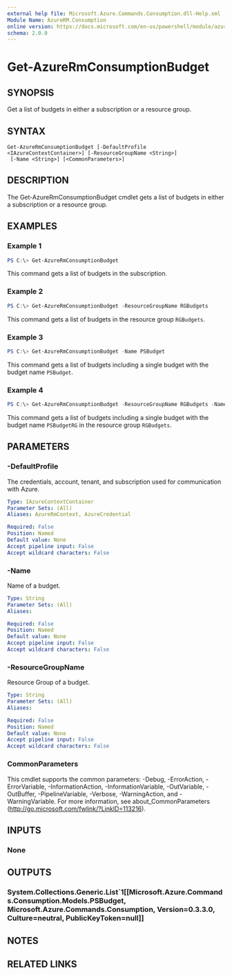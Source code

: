 ```yaml
---
external help file: Microsoft.Azure.Commands.Consumption.dll-Help.xml
Module Name: AzureRM.Consumption
online version: https://docs.microsoft.com/en-us/powershell/module/azurerm.consumption/get-azurermconsumptionbudget
schema: 2.0.0
---
```


# Get-AzureRmConsumptionBudget

## SYNOPSIS
Get a list of budgets in either a subscription or a resource group.

## SYNTAX

```
Get-AzureRmConsumptionBudget [-DefaultProfile <IAzureContextContainer>] [-ResourceGroupName <String>]
 [-Name <String>] [<CommonParameters>]
```

## DESCRIPTION
The Get-AzureRmConsumptionBudget cmdlet gets a list of budgets in either a subscription or a resource group.

## EXAMPLES

### Example 1
```powershell
PS C:\> Get-AzureRmConsumptionBudget
```

This command gets a list of budgets in the subscription.

### Example 2
```powershell
PS C:\> Get-AzureRmConsumptionBudget -ResourceGroupName RGBudgets
```

This command gets a list of budgets in the resource group `RGBudgets`.

### Example 3
```powershell
PS C:\> Get-AzureRmConsumptionBudget -Name PSBudget
```

This command gets a list of budgets including a single budget with the budget name `PSBudget`.

### Example 4
```powershell
PS C:\> Get-AzureRmConsumptionBudget -ResourceGroupName RGBudgets -Name PSBudgetRG
```

This command gets a list of budgets including a single budget with the budget name `PSBudgetRG` in the resource group `RGBudgets`.

## PARAMETERS

### -DefaultProfile
The credentials, account, tenant, and subscription used for communication with Azure.

```yaml
Type: IAzureContextContainer
Parameter Sets: (All)
Aliases: AzureRmContext, AzureCredential

Required: False
Position: Named
Default value: None
Accept pipeline input: False
Accept wildcard characters: False
```

### -Name
Name of a budget.

```yaml
Type: String
Parameter Sets: (All)
Aliases:

Required: False
Position: Named
Default value: None
Accept pipeline input: False
Accept wildcard characters: False
```

### -ResourceGroupName
Resource Group of a budget.

```yaml
Type: String
Parameter Sets: (All)
Aliases:

Required: False
Position: Named
Default value: None
Accept pipeline input: False
Accept wildcard characters: False
```

### CommonParameters
This cmdlet supports the common parameters: -Debug, -ErrorAction, -ErrorVariable, -InformationAction, -InformationVariable, -OutVariable, -OutBuffer, -PipelineVariable, -Verbose, -WarningAction, and -WarningVariable.
For more information, see about_CommonParameters (http://go.microsoft.com/fwlink/?LinkID=113216).

## INPUTS

### None


## OUTPUTS

### System.Collections.Generic.List`1[[Microsoft.Azure.Commands.Consumption.Models.PSBudget, Microsoft.Azure.Commands.Consumption, Version=0.3.3.0, Culture=neutral, PublicKeyToken=null]]


## NOTES

## RELATED LINKS
